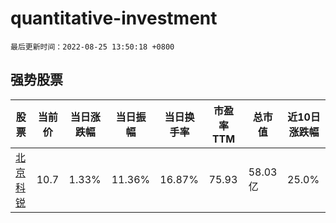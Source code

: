 # quantitative-investment

`最后更新时间：2022-08-25 13:50:18 +0800`

## 强势股票

|股票|当前价|当日涨跌幅|当日振幅|当日换手率|市盈率TTM|总市值|近10日涨跌幅|
|----|----|----|----|----|----|----|----|
|[北京科锐](https://xueqiu.com/S/SZ002350)|10.7|1.33%|11.36%|16.87%|75.93|58.03亿|25.0%|
